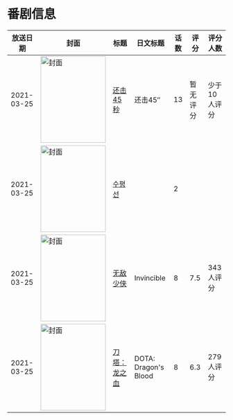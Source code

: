 # 番剧信息

|放送日期|封面|标题|日文标题|话数|评分|评分人数|
|---|---|---|---|---|---|---|
|2021-03-25|<img src="https://lain.bgm.tv/pic/cover/c/39/01/312722_s34p0.jpg" alt="封面" style="width:150px;height:200px;object-fit:cover;">|[还击45秒](https://bangumi.tv/subject/312722)|还击45″|13|暂无评分|少于10人评分|
|2021-03-25|<img src="https://lain.bgm.tv/pic/cover/c/c3/53/431944_zQZ1Z.jpg" alt="封面" style="width:150px;height:200px;object-fit:cover;">|[수평선](https://bangumi.tv/subject/431944)||2|||
|2021-03-25|<img src="https://lain.bgm.tv/pic/cover/c/3c/21/331646_ot1R1.jpg" alt="封面" style="width:150px;height:200px;object-fit:cover;">|[无敌少侠](https://bangumi.tv/subject/331646)|Invincible|8|7.5|343人评分|
|2021-03-25|<img src="https://lain.bgm.tv/pic/cover/c/16/96/328466_u04X4.jpg" alt="封面" style="width:150px;height:200px;object-fit:cover;">|[刀塔：龙之血](https://bangumi.tv/subject/328466)|DOTA: Dragon's Blood|8|6.3|279人评分|
